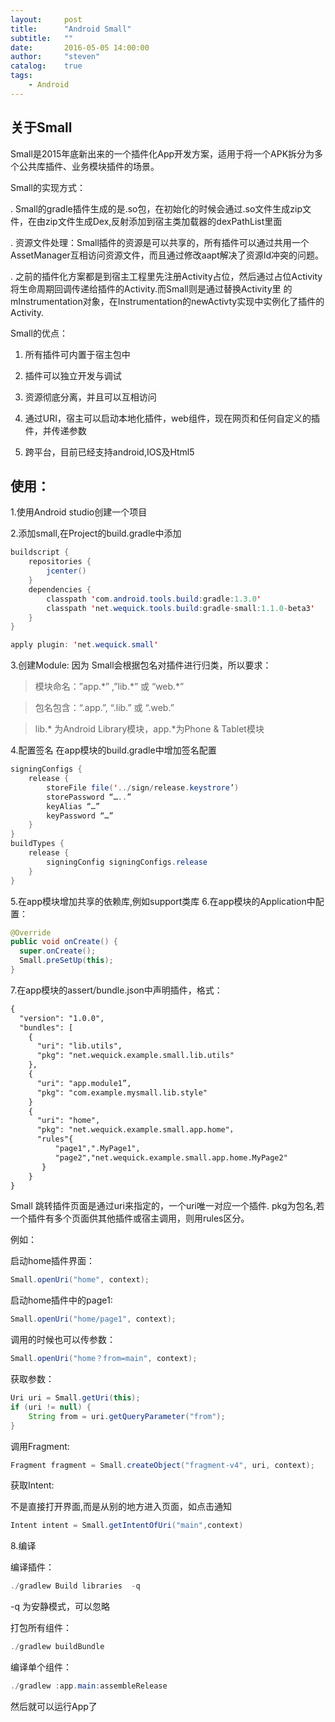 ```yaml
---
layout:     post
title:      "Android Small"
subtitle:   ""
date:       2016-05-05 14:00:00
author:     "steven"
catalog:    true
tags:
    - Android
---
```



关于Small
---

Small是2015年底新出来的一个插件化App开发方案，适用于将一个APK拆分为多个公共库插件、业务模块插件的场景。

Small的实现方式：

. Small的gradle插件生成的是.so包，在初始化的时候会通过.so文件生成zip文件，在由zip文件生成Dex,反射添加到宿主类加载器的dexPathList里面

. 资源文件处理：Small插件的资源是可以共享的，所有插件可以通过共用一个AssetManager互相访问资源文件，而且通过修改aapt解决了资源Id冲突的问题。

. 之前的插件化方案都是到宿主工程里先注册Activity占位，然后通过占位Activity将生命周期回调传递给插件的Activity.而Small则是通过替换Activity里    的mInstrumentation对象，在Instrumentation的newActivty实现中实例化了插件的Activity.

Small的优点：

1. 所有插件可内置于宿主包中

2. 插件可以独立开发与调试

3. 资源彻底分离，并且可以互相访问

4. 通过URI，宿主可以启动本地化插件，web组件，现在网页和任何自定义的插件，并传递参数

5. 跨平台，目前已经支持android,IOS及Html5

使用：
---

1.使用Android studio创建一个项目


2.添加small,在Project的build.gradle中添加


```java
buildscript {
    repositories {
        jcenter()
    }
    dependencies {
        classpath 'com.android.tools.build:gradle:1.3.0'
        classpath 'net.wequick.tools.build:gradle-small:1.1.0-beta3'
    }
}

apply plugin: 'net.wequick.small'
```

3.创建Module:
  因为 Small会根据包名对插件进行归类，所以要求：
    
  >模块命名：”app.\*” ,”lib.\*” 或 “web.\*”
  
  >包名包含：“.app.”, “.lib.” 或 “.web.”

  >lib.* 为Android Library模块，app.*为Phone & Tablet模块

4.配置签名
 在app模块的build.gradle中增加签名配置

```java
signingConfigs {
    release {
        storeFile file('../sign/release.keystrore’)
        storePassword “…..”
        keyAlias “…”
        keyPassword “…”
    }
}
buildTypes {
    release {
        signingConfig signingConfigs.release
    }
}
```

5.在app模块增加共享的依赖库,例如support类库
 6.在app模块的Application中配置：

 ```java
@Override
public void onCreate() {
   super.onCreate();
   Small.preSetUp(this);
}
```    

7.在app模块的assert/bundle.json中声明插件，格式：

```xml
{
  "version": "1.0.0",
  "bundles": [
    {
      "uri": "lib.utils",
      "pkg": "net.wequick.example.small.lib.utils"
    },
    {
      "uri": "app.module1”,
      "pkg": "com.example.mysmall.lib.style"
    }
    {
      "uri": "home",
      "pkg": "net.wequick.example.small.app.home"，
      "rules"{
          "page1",".MyPage1",
          "page2","net.wequick.example.small.app.home.MyPage2"
       }
    }
}
```

Small 跳转插件页面是通过uri来指定的，一个uri唯一对应一个插件. pkg为包名,若一个插件有多个页面供其他插件或宿主调用，则用rules区分。

例如：

启动home插件界面：

```java
Small.openUri("home", context);
```

启动home插件中的page1:

```java
Small.openUri("home/page1", context);
```

调用的时候也可以传参数：

```java
Small.openUri("home？from=main", context);
```


获取参数：

```java
Uri uri = Small.getUri(this);
if (uri != null) {
    String from = uri.getQueryParameter("from");
}
```

调用Fragment:

```java
Fragment fragment = Small.createObject("fragment-v4", uri, context);
```

获取Intent:

不是直接打开界面,而是从别的地方进入页面，如点击通知

```java
Intent intent = Small.getIntentOfUri("main",context)
```

8.编译

  编译插件：

```java
./gradlew Build libraries  -q
```
  -q 为安静模式，可以忽略

   打包所有组件：

```java
./gradlew buildBundle
```

  编译单个组件：

```java
./gradlew :app.main:assembleRelease
```

 然后就可以运行App了
